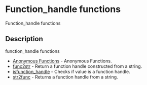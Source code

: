 # Function_handle functions

Function_handle functions

## Description

function_handle functions

- [Anonymous Functions](anonymous_function.md) - Anonymous Functions.
- [func2str](func2str.md) - Return a function handle constructed from a string.
- [isfunction_handle](isfunction_handle.md) - Checks if value is a function handle.
- [str2func](str2func.md) - Returns a function handle from a string.
